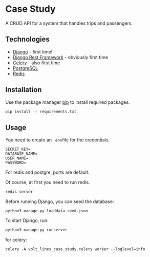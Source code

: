 # Case Study

A CRUD API for a system that handles trips and passengers.

## Technologies
- [Django](https://www.djangoproject.com/) - first time!
- [Django Rest Framework](https://www.django-rest-framework.org/)  - obviously first time
- [Celery](https://docs.celeryq.dev/en/stable/) - also first time
- [PostgreSQL](https://www.postgresql.org/)
- [Redis](https://redis.io/)
## Installation

Use the package manager [pip](https://pip.pypa.io/en/stable/) to install required packages.

```bash
pip install -r requirements.txt
```

## Usage

You need to create an ```.env```file for the credentials.

```
SECRET_KEY=
DATABASE_NAME=
USER_NAME=
PASSWORD= 
```
For redis and postgre, ports are default.

Of course, at first you need to run redis.

```bash
redis server
```

Before running Django, you can seed the database:
```
python3 manage.py loaddata seed.json
```
To start Django, run:
```bash
python3 manage.py runserver
```

for celery:
```
celery -A volt_lines_case_study.celery worker --loglevel=info 
```
